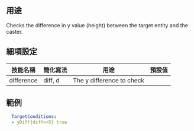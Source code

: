 ## 用途
Checks the difference in y value (height) between the target entity and the caster.


## 細項設定

| 技能名稱 | 簡化寫法| 用途 | 預設值 |
|-----------|-----------|----------------------------------------------------------------------|---------|
| difference| diff, d   | The y difference to check   | |


## 範例
```yaml
  TargetConditions:
  - yDiff{diff=>5} true
```